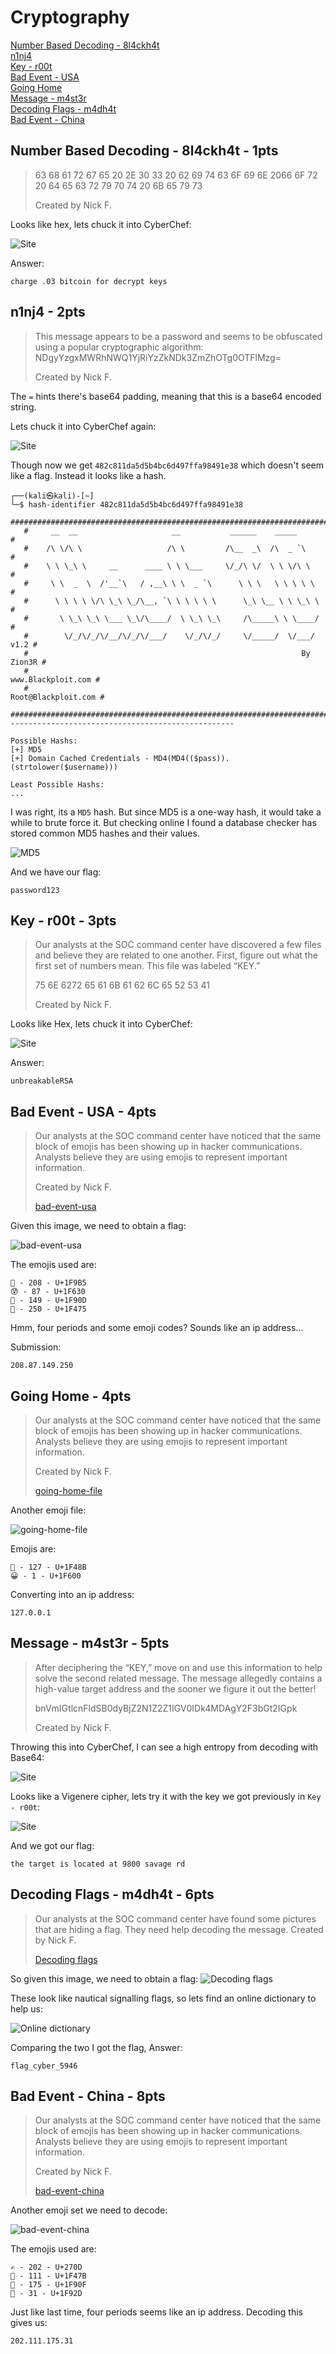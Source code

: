 # Cryptography
[Number Based Decoding - 8l4ckh4t](#number-based-decoding---8l4ckh4t---1pts)<br>
[n1nj4](#n1nj4---2pts)<br>
[Key - r00t](#key---r00t---3pts)<br>
[Bad Event - USA](#bad-event---usa---4pts)<br>
[Going Home](#going-home---4pts)<br>
[Message - m4st3r](#message---m4st3r---5pts)<br>
[Decoding Flags - m4dh4t](#decoding-flags---m4dh4t---6pts)<br>
[Bad Event - China](#bad-event---china---8pts)<br>

## Number Based Decoding - 8l4ckh4t - 1pts
> 63 68 61 72 67 65 20 2E 30 33 20 62 69 74 63 6F 69 6E 2066 6F 72 20 64 65 63 72 79 70 74 20 6B 65 79 73
> 
> Created by Nick F.

Looks like hex, lets chuck it into CyberChef:

![Site](https://i.imgur.com/e6QMoNE.png)

Answer:
```
charge .03 bitcoin for decrypt keys
```

## n1nj4 - 2pts
> This message appears to be a password and seems to be obfuscated using a popular cryptographic algorithm:
> NDgyYzgxMWRhNWQ1YjRiYzZkNDk3ZmZhOTg0OTFlMzg=
> 
> Created by Nick F.

The `=` hints there's base64 padding, meaning that this is a base64 encoded string.

Lets chuck it into CyberChef again:

![Site](https://i.imgur.com/sXMf6n8.png)

Though now we get `482c811da5d5b4bc6d497ffa98491e38` which doesn't seem like a flag. Instead it looks like a hash.

```
┌──(kali㉿kali)-[~]
└─$ hash-identifier 482c811da5d5b4bc6d497ffa98491e38
   #########################################################################
   #     __  __                     __           ______    _____           #
   #    /\ \/\ \                   /\ \         /\__  _\  /\  _ `\         #
   #    \ \ \_\ \     __      ____ \ \ \___     \/_/\ \/  \ \ \/\ \        #
   #     \ \  _  \  /'__`\   / ,__\ \ \  _ `\      \ \ \   \ \ \ \ \       #
   #      \ \ \ \ \/\ \_\ \_/\__, `\ \ \ \ \ \      \_\ \__ \ \ \_\ \      #
   #       \ \_\ \_\ \___ \_\/\____/  \ \_\ \_\     /\_____\ \ \____/      #
   #        \/_/\/_/\/__/\/_/\/___/    \/_/\/_/     \/_____/  \/___/  v1.2 #
   #                                                             By Zion3R #
   #                                                    www.Blackploit.com #
   #                                                   Root@Blackploit.com #
   #########################################################################
--------------------------------------------------

Possible Hashs:
[+] MD5
[+] Domain Cached Credentials - MD4(MD4(($pass)).(strtolower($username)))

Least Possible Hashs:
...
```

I was right, its a `MD5` hash. But since MD5 is a one-way hash, it would take a while to brute force it. But checking online I found a database checker has stored common MD5 hashes and their values.

![MD5](https://i.imgur.com/TP0JFDQ.png)

And we have our flag:
```
password123
```

## Key - r00t - 3pts
> Our analysts at the SOC command center have discovered a few files and believe they are related to one another. First, figure out what the first set of numbers mean. This file was labeled “KEY.”
> 
> 75 6E 6272 65 61 6B 61 62 6C 65 52 53 41
>
> Created by Nick F.

Looks like Hex, lets chuck it into CyberChef:

![Site](https://i.imgur.com/M0e7dgg.png)

Answer:
```
unbreakableRSA
```

## Bad Event - USA - 4pts
> Our analysts at the SOC command center have noticed that the same block of emojis has been showing up in hacker communications. Analysts believe they are using emojis to represent important information.
> 
> Created by Nick F.
> 
> [bad-event-usa]()

Given this image, we need to obtain a flag:

![bad-event-usa](https://i.imgur.com/MZhTRqn.png)

The emojis used are:
```
🦵 - 208 - U+1F9B5
😰 - 87 - U+1F630
🤍 - 149 - U+1F90D
👵 - 250 - U+1F475
```

Hmm, four periods and some emoji codes? Sounds like an ip address...

Submission:
```
208.87.149.250
```

## Going Home - 4pts
> Our analysts at the SOC command center have noticed that the same block of emojis has been showing up in hacker communications. Analysts believe they are using emojis to represent important information.
> 
> Created by Nick F.
> 
> [going-home-file]()

Another emoji file:

![going-home-file](https://i.imgur.com/yZ8Xk3O.png)

Emojis are:
```
💋 - 127 - U+1F48B
😀 - 1 - U+1F600
```

Converting into an ip address:
```
127.0.0.1
```

## Message - m4st3r - 5pts
> After deciphering the “KEY,” move on and use this information to help solve the second related message. The message allegedly contains a high-value target address and the sooner we figure it out the better!
> 
> bnVmIGtlcnFldSB0dyBjZ2N1Z2Z1IGV0IDk4MDAgY2F3bGt2IGpk
> 
> Created by Nick F.

Throwing this into CyberChef, I can see a high entropy from decoding with Base64:

![Site](https://i.imgur.com/W4xkbk8.png)

Looks like a Vigenere cipher, lets try it with the key we got previously in `Key - r00t`:

![Site](https://i.imgur.com/D9nXV3j.png)

And we got our flag:
```
the target is located at 9800 savage rd
```

## Decoding Flags - m4dh4t - 6pts
> Our analysts at the SOC command center have found some pictures that are hiding a flag. They need help decoding the message.
> Created by Nick F.
> 
> [Decoding flags]()

So given this image, we need to obtain a flag:
![Decoding flags](https://i.imgur.com/ZDKspno.png)

These look like nautical signalling flags, so lets find an online dictionary to help us:

![Online dictionary](https://i.imgur.com/h3yvkLS.png)

Comparing the two I got the flag, Answer:
```
flag_cyber_5946
```

## Bad Event - China - 8pts
> Our analysts at the SOC command center have noticed that the same block of emojis has been showing up in hacker communications. Analysts believe they are using emojis to represent important information.
> 
> Created by Nick F.
> 
> [bad-event-china]()

Another emoji set we need to decode:

![bad-event-china](https://i.imgur.com/zuy8k5A.png)

The emojis used are:
```
✍ - 202 - U+270D
👻 - 111 - U+1F47B
🤏 - 175 - U+1F90F
🤭 - 31 - U+1F92D
```

Just like last time, four periods seems like an ip address. Decoding this gives us:
```
202.111.175.31
```